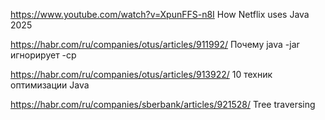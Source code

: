https://www.youtube.com/watch?v=XpunFFS-n8I  How Netflix uses Java 2025

https://habr.com/ru/companies/otus/articles/911992/ Почему java -jar игнорирует  -cp 

https://habr.com/ru/companies/otus/articles/913922/ 10 техник оптимизации Java

https://habr.com/ru/companies/sberbank/articles/921528/ Tree traversing 
